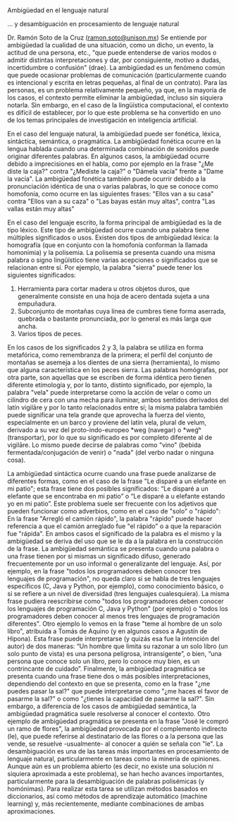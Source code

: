 Ambigüedad en el lenguaje natural

… y desambiguación en procesamiento de lenguaje natural


Dr. Ramón Soto de la Cruz (ramon.soto@unison.mx) 
Se entiende por ambigüedad la cualidad de una situación, como un dicho, un evento, la actitud de una persona, etc., "que puede entenderse de varios modos o admitir distintas interpretaciones y dar, por consiguiente, motivo a dudas, incertidumbre o confusión" (drae).
La ambigüedad es un fenómeno común que puede ocasionar problemas de comunicación (particularmente cuando es intencional y escrita en letras pequeñas, al final de un contrato). Para las personas, es un problema relativamente pequeño, ya que, en la mayoría de los casos, el contexto permite eliminar la ambigüedad, incluso sin siquiera notarla. Sin embargo, en el caso de la lingüística computacional, el contexto es difícil de establecer, por lo que este problema se ha convertido en uno de los temas principales de investigación en inteligencia artificial.
 
En el caso del lenguaje natural, la ambigüedad puede ser fonética, léxica, sintáctica, semántica, o pragmática.
La ambigüedad fonética ocurre en la lengua hablada cuando una determinada combinación de sonidos puede originar diferentes palabras. En algunos casos, la ambigüedad ocurre debido a imprecisiones en el habla, como por ejemplo en la frase "¿Me diste la caja?" contra "¿Mediste la caja?" o "Dámela vacía" frente a "Dame la vacía". La ambigüedad fonética también puede ocurrir debido a la pronunciación idéntica de una o varias palabras, lo que se conoce como homofonía, como ocurre en las siguientes frases: "Ellos van a su casa" contra "Ellos van a su caza" o "Las bayas están muy altas", contra "Las vallas están muy altas"
 
En el caso del lenguaje escrito, la forma principal de ambigüedad es la de tipo léxico. Este tipo de ambigüedad ocurre cuando una palabra tiene múltiples significados o usos. Existen dos tipos de ambigüedad léxica: la homografía (que en conjunto con la homofonía conforman la llamada homonimia) y la polisemia.
La polisemia se presenta cuando una misma palabra o signo lingüístico tiene varias acepciones o significados que se relacionan entre sí. Por ejemplo, la palabra "sierra" puede tener los siguientes significados:
1.	Herramienta para cortar madera u otros objetos duros, que generalmente consiste en una hoja de acero dentada sujeta a una empuñadura.
2.	Subconjunto de montañas cuya línea de cumbres tiene forma aserrada, quebrada o bastante pronunciada, por lo general es más larga que ancha.
3.	Varios tipos de peces.
 
En los casos de los significados 2 y 3, la palabra se utiliza en forma metafórica, como remembranza de la primera; el perfil del conjunto de montañas se asemeja a los dientes de una sierra (herramienta), lo mismo que alguna característica en los peces sierra.
Las palabras homógrafas, por otra parte, son aquellas que se escriben de forma idéntica pero tienen diferente etimología y, por lo tanto, distinto significado, por ejemplo, la palabra "vela" puede interpretarse como la acción de velar o como un cilindro de cera con una mecha para iluminar, ambos sentidos derivados del latín vigilāre y por lo tanto relacionados entre sí; la misma palabra también puede significar una tela grande que aprovecha la fuerza del viento, especialmente en un barco y proviene del latín vela, plural de velum, derivado a su vez del proto-indo-europeo *weg (navegar) o *weǵʰ (transportar), por lo que su significado es por completo diferente al de vigilāre. Lo mismo puede decirse de palabras como "vino" (bebida fermentada/conjugación de venir) o "nada" (del verbo nadar o ninguna cosa).
 
La ambigüedad sintáctica ocurre cuando una frase puede analizarse de diferentes formas, como en el caso de la frase "Le disparé a un elefante en mi patio"; esta frase tiene dos posibles significados: “Le disparé a un elefante que se encontraba en mi patio” o “Le disparé a u elefante estando yo en mi patio”. Este problema suele ser frecuente con los adjetivos que pueden funcionar como adverbios, como en el caso de "solo" o "rápido": En la frase "Arregló el camión rápido", la palabra "rápido" puede hacer referencia a que el camión arreglado fue "el rápido" o a que la reparación fue "rápida". En ambos casos el significado de la palabra es el mismo y la ambigüedad se deriva del uso que se le da a la palabra en la construcción de la frase.
La ambigüedad semántica se presenta cuando una palabra o una frase tienen por si mismas un significado difuso, generado frecuentemente por un uso informal o generalizante del lenguaje. Así, por ejemplo, en la frase "todos los programadores deben conocer tres lenguajes de programación", no queda claro si se habla de tres lenguajes específicos (C, Java y Python, por ejemplo), como conocimiento básico, o si se refiere a un nivel de diversidad (tres lenguajes cualesquiera). La misma frase pudiera reescribirse como "todos los programadores deben conocer los lenguajes de programación C, Java y Python" (por ejemplo) o "todos los programadores deben conocer al menos tres lenguajes de programación diferentes". Otro ejemplo lo vemos en la frase "teme al hombre de un solo libro", atribuida a Tomás de Aquino (y en algunos casos a Agustín de Hipona). Esta frase puede interpretarse (y quizás esa fue la intención del autor) de dos maneras: “Un hombre que limita su razonar a un solo libro (un solo punto de vista) es una persona peligrosa, intransigente”, o bien, “una persona que conoce solo un libro, pero lo conoce muy bien, es un contrincante de cuidado”.
Finalmente, la ambigüedad pragmática se presenta cuando una frase tiene dos o más posibles interpretaciones, dependiendo del contexto en que se presenta, como en la frase "¿me puedes pasar la sal?" que puede interpretarse como "¿me haces el favor de pasarme la sal?" o como "¿tienes la capacidad de pasarme la sal?". Sin embargo, a diferencia de los casos de ambigüedad semántica, la ambigüedad pragmática suele resolverse al conocer el contexto. Otro ejemplo de ambigüedad pragmática se presenta en la frase "José le compró un ramo de flores", la ambigüedad provocada por el complemento indirecto (le), que puede referirse al destinatario de las flores o a la persona que las vende, se resuelve -usualmente- al conocer a quién se señala con "le".
La desambiguación es una de las tareas más importantes en procesamiento de lenguaje natural, particularmente en tareas como la minería de opiniones. Aunque aún es un problema abierto (es decir, no existe una solución ni siquiera aproximada a este problema), se han hecho avances importantes, particularmente para la desambiguación de palabras polisémicas (y homónimas).  Para realizar esta tarea se utilizan métodos basados en diccionarios, así como métodos de aprendizaje automático (machine learning) y, más recientemente, mediante combinaciones de ambas aproximaciones. 


